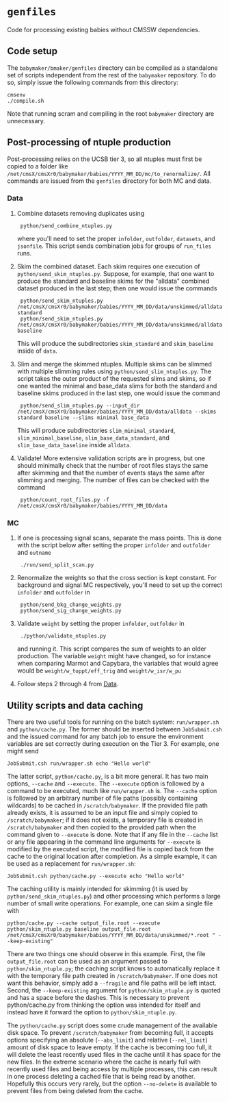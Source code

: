 # `genfiles`

Code for processing existing babies without CMSSW dependencies.

## Code setup

The `babymaker/bmaker/genfiles` directory can be compiled as a
standalone set of scripts independent from the rest of the `babymaker`
repository. To do so, simply issue the following commands from this
directory:

    cmsenv
    ./compile.sh

Note that running scram and compiling in the root `babymaker`
directory are unnecessary.

## Post-processing of ntuple production

Post-processing relies on the UCSB tier 3, so all ntuples must first
be copied to a folder like `/net/cmsX/cmsXr0/babymaker/babies/YYYY_MM_DD/mc/to_renormalize/`. All commands
are issued from the `genfiles` directory for both MC and data.

### Data

1. Combine datasets removing duplicates using 

        python/send_combine_ntuples.py

    where you'll need to set the proper `infolder`, `outfolder`, `datasets`, and `jsonfile`. This script sends
    combination jobs for groups of `run_files` runs.

2. Skim the combined dataset. Each skim requires one execution of
`python/send_skim_ntuples.py`. Suppose, for example, that one want to
produce the standard and baseline skims for the "alldata" combined
dataset produced in the last step; then one would issue the commands

        python/send_skim_ntuples.py /net/cmsX/cmsXr0/babymaker/babies/YYYY_MM_DD/data/unskimmed/alldata standard
        python/send_skim_ntuples.py /net/cmsX/cmsXr0/babymaker/babies/YYYY_MM_DD/data/unskimmed/alldata baseline

    This will produce the subdirectories `skim_standard` and `skim_baseline` inside of `data`.

3. Slim and merge the skimmed ntuples. Multiple skims can be slimmed
with multiple slimming rules using `python/send_slim_ntuples.py`. The
script takes the outer product of the requested slims and skims, so if
one wanted the minimal and base_data slims for both the standard and
baseline skims produced in the last step, one would issue the command

        python/send_slim_ntuples.py --input_dir /net/cmsX/cmsXr0/babymaker/babies/YYYY_MM_DD/data/alldata --skims standard baseline --slims minimal base_data

    This will produce subdirectories `slim_minimal_standard`,
`slim_minimal_baseline`, `slim_base_data_standard`, and
`slim_base_data_baseline` inside `alldata`.

4. Validate! More extensive validation scripts are in progress, but
one should minimally check that the number of root files stays the
same after skimming and that the number of events stays the same after
slimming and merging. The number of files can be checked with the
command

        python/count_root_files.py -f /net/cmsX/cmsXr0/babymaker/babies/YYYY_MM_DD/data

### MC

1. If one is processing signal scans, separate the mass points. This
is done with the script below after setting the proper `infolder` and `outfolder` and `outname`

        ./run/send_split_scan.py 


2. Renormalize the weights so that the cross section is kept constant. For background and signal MC
respectively, you'll need to set up the correct `infolder` and `outfolder` in

        python/send_bkg_change_weights.py
        python/send_sig_change_weights.py

3. Validate `weight` by setting the proper `infolder`, `outfolder` in 

        ./python/validate_ntuples.py

    and running it. This script compares the sum of weights to an older production. The variable `weight`
    might have changed, so for instance when comparing Marmot and Capybara, the variables that would agree
    would be `weight/w_toppt/eff_trig` and `weight/w_isr/w_pu`

4. Follow steps 2 through 4 from [Data](#Data).

## Utility scripts and data caching

There are two useful tools for running on the batch system:
`run/wrapper.sh` and `python/cache.py`. The former should be inserted
between `JobSubmit.csh` and the issued command for any batch job to
ensure the environment variables are set correctly during execution on
the Tier 3. For example, one might send

    JobSubmit.csh run/wrapper.sh echo "Hello world"

The latter script, `python/cache.py`, is a bit more general. It has
two main options, `--cache` and `--execute.` The `--execute` option is
followed by a command to be executed, much like `run/wrapper.sh`
is. The `--cache` option is followed by an arbitrary number of file
paths (possibly containing wildcards) to be cached in
`/scratch/babymaker`. If the provided file path already exists, it is
assumed to be an input file and simply copied to `/scratch/babymaker`;
if it does not exists, a temporary file is created in
`/scratch/babymaker` and then copied to the provided path when the
command given to `--execute` is done. Note that if any file in the
`--cache` list or any file appearing in the command line arguments for
`--execute` is modified by the executed script, the modified file is
copied back from the cache to the original location after
completion. As a simple example, it can be used as a replacement for
`run/wrapper.sh`:

    JobSubmit.csh python/cache.py --execute echo "Hello world"

The caching utility is mainly intended for skimming (it is used by
`python/send_skim_ntuples.py`) and other processing which performs a
large number of small write operations. For example, one can skim a
single file with

    python/cache.py --cache output_file.root --execute python/skim_ntuple.py baseline output_file.root /net/cmsX/cmsXr0/babymaker/babies/YYYY_MM_DD/data/unskimmed/*.root " --keep-existing"

There are two things one should observe in this example. First, the
file `output_file.root` can be used as an argument passed to
`python/skim_ntuple.py`; the caching script knows to automatically
replace it with the temporary file path created in
`/scratch/babymaker`. If one does not want this behavior, simply add a
`--fragile` and file paths will be left intact. Second, the
`--keep-existing` argument for `python/skim_ntuple.py` is quoted and
has a space before the dashes. This is necessary to prevent
python/cache.py from thinking the option was intended for itself and
instead have it forward the option to `python/skim_ntuple.py`.

The `python/cache.py` script does some crude management of the
available disk space. To prevent `/scratch/babymaker` from becoming
full, it accepts options specifying an absolute (`--abs_limit`) and
relative (`--rel_limit`) amount of disk space to leave empty. If the
cache is becoming too full, it will delete the least recently used
files in the cache until it has space for the new files. In the
extreme scenario where the cache is nearly full with recently used
files and being access by multiple processes, this can result in one
process deleting a cached file that is being read by
another. Hopefully this occurs very rarely, but the option
`--no-delete` is available to prevent files from being deleted from
the cache.
